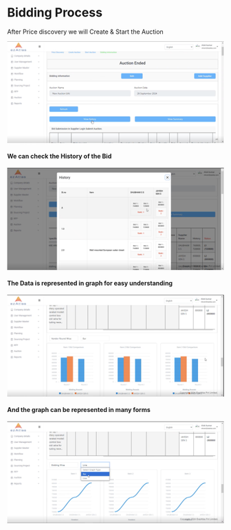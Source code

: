 # Bidding Process 

After Price discovery we will Create & Start the Auction

![alt text](image-4.png)

#### We can check the History of the Bid

![alt text](image-5.png)

#### The Data is represented in graph for easy understanding


![alt text](image-6.png)

#### And the graph can be represented in many forms


![alt text](image-7.png)
